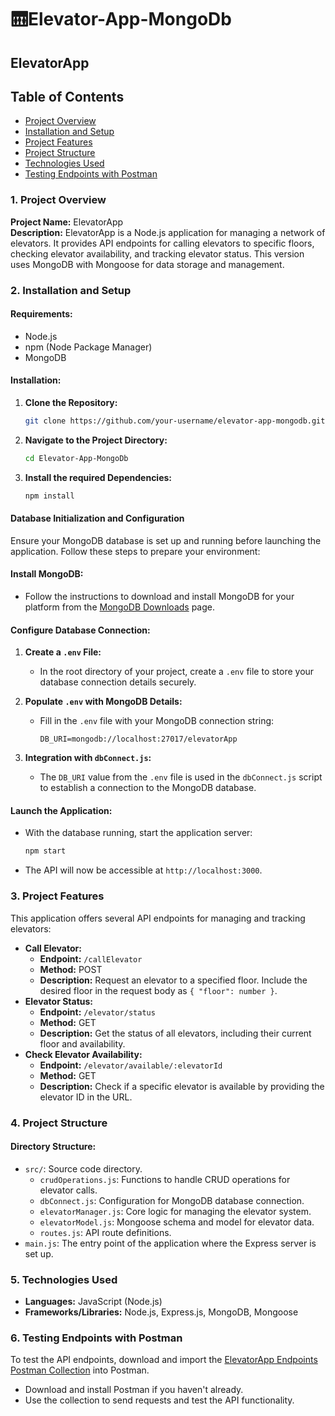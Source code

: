# 🛗Elevator-App-MongoDb

## ElevatorApp

## Table of Contents

- [Project Overview](#1-project-overview)
- [Installation and Setup](#2-installation-and-setup)
- [Project Features](#3-project-features)
- [Project Structure](#4-project-structure)
- [Technologies Used](#5-technologies-used)
- [Testing Endpoints with Postman](#6-testing-endpoints-with-postman)

### **1. Project Overview**

**Project Name:** ElevatorApp  
**Description:** ElevatorApp is a Node.js application for managing a network of elevators. It provides API endpoints for calling elevators to specific floors, checking elevator availability, and tracking elevator status. This version uses MongoDB with Mongoose for data storage and management.

### **2. Installation and Setup**

#### **Requirements:**

- Node.js
- npm (Node Package Manager)
- MongoDB

#### **Installation:**

1. **Clone the Repository:**
   ```bash
   git clone https://github.com/your-username/elevator-app-mongodb.git
   ```
2. **Navigate to the Project Directory:**
   ```bash
   cd Elevator-App-MongoDb
   ```
3. **Install the required Dependencies:**
   ```bash
   npm install
   ```

#### **Database Initialization and Configuration**

Ensure your MongoDB database is set up and running before launching the application. Follow these steps to prepare your environment:

#### **Install MongoDB:**

- Follow the instructions to download and install MongoDB for your platform from the [MongoDB Downloads](https://www.mongodb.com/try/download/community) page.

#### **Configure Database Connection:**

1. **Create a `.env` File:**
   - In the root directory of your project, create a `.env` file to store your database connection details securely.

2. **Populate `.env` with MongoDB Details:**
   - Fill in the `.env` file with your MongoDB connection string:
     ```plaintext
     DB_URI=mongodb://localhost:27017/elevatorApp
     ```

3. **Integration with `dbConnect.js`:**
   - The `DB_URI` value from the `.env` file is used in the `dbConnect.js` script to establish a connection to the MongoDB database.

#### **Launch the Application:**

- With the database running, start the application server:
  ```bash
  npm start
  ```
- The API will now be accessible at `http://localhost:3000`.

### **3. Project Features**

This application offers several API endpoints for managing and tracking elevators:

- **Call Elevator:**
  - **Endpoint:** `/callElevator`
  - **Method:** POST
  - **Description:** Request an elevator to a specified floor. Include the desired floor in the request body as `{ "floor": number }`.
- **Elevator Status:**
  - **Endpoint:** `/elevator/status`
  - **Method:** GET
  - **Description:** Get the status of all elevators, including their current floor and availability.
- **Check Elevator Availability:**
  - **Endpoint:** `/elevator/available/:elevatorId`
  - **Method:** GET
  - **Description:** Check if a specific elevator is available by providing the elevator ID in the URL.

### **4. Project Structure**

#### **Directory Structure:**

- `src/`: Source code directory.
  - `crudOperations.js`: Functions to handle CRUD operations for elevator calls.
  - `dbConnect.js`: Configuration for MongoDB database connection.
  - `elevatorManager.js`: Core logic for managing the elevator system.
  - `elevatorModel.js`: Mongoose schema and model for elevator data.
  - `routes.js`: API route definitions.
- `main.js`: The entry point of the application where the Express server is set up.

### **5. Technologies Used**

- **Languages:** JavaScript (Node.js)
- **Frameworks/Libraries:** Node.js, Express.js, MongoDB, Mongoose

### **6. Testing Endpoints with Postman**

To test the API endpoints, download and import the [ElevatorApp Endpoints Postman Collection]([https://www.getpostman.com/collections/your-collection-url](https://www.postman.com/bold-space-679599/workspace/elevator-app-endpoints-test/overview)) into Postman.

- Download and install Postman if you haven't already.
- Use the collection to send requests and test the API functionality.

